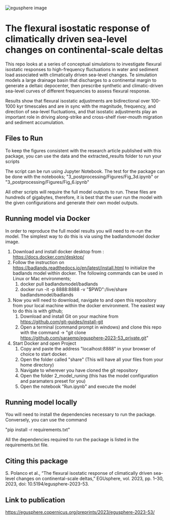 

![egusphere image](https://github.com/saraemp/egusphere-2023-53_private/blob/master/3_postprocessing/Figures/images/readme_image.png)

# The flexural isostatic response of climatically driven sea-level changes on continental-scale deltas 

This repo looks at a series  of  conceptual  simulations  to investigate flexural isostatic responses to high-frequency fluctuations in water and sediment load associated with climatically driven sea-level changes.  Te simulation models a large drainage basin that discharges to a continental margin to generate a deltaic depocenter, then prescribe synthetic and climatic-driven sea-level curves of different frequencies to assess flexural response. 

Results show that flexural isostatic adjustments are bidirectional over 100-1000 kyr timescales and are in sync with the magnitude, frequency, and direction of sea-level fluctuations, and that isostatic adjustments play an important role in driving along-strike and cross-shelf river-mouth migration and sediment accumulation. 

## Files to Run
To keep the figures consistent with the research article published with this package, you can use the data and the extracted_results folder to run your scripts

The script can be run using Jupyter Notebook.  The test for the package can be done with the notebooks;
 "3_postprocessing/Figures/Fig_3d.ipynb" or "3_postprocessing/Figures/Fig_6.ipynb" 

All other scripts will require the full model outputs to run.  These files are hundreds of gigabytes, therefore, it is best that the user run the model with the given configurations and generate their own model outputs.
 
##  Running model via Docker
In order to reproduce the full model results you will need to re-run the model.  The simplest way to do this is via using the badlandsmodel docker image.  
1. Download and install docker desktop from :  https://docs.docker.com/desktop/
2. Follow the instruction on https://badlands.readthedocs.io/en/latest/install.html to initialize the badlands model within docker.  The following commands can be used in Linux or Mac environments;
    1. docker pull badlandsmodel/badlands
    2. docker run -it -p 8888:8888 -v "$PWD":/live/share badlandsmodel/badlands
3. Now you will need to download, navigate to and open this repository from your local machine within the docker environment.  The easiest way to do this is with github;
    1. Download and install Git on your machine from https://github.com/git-guides/install-git
    2. Open a terminal (command prompt in windows) and clone this repo with the command -> "git clone https://github.com/saraemp/egusphere-2023-53_private.git"
4. Start Docker and open Project 
    1. Copy and paste the address "localhost:8888" in your browser of choice to start docker. 
    2. Open the folder called "share"  (This will have all your files from your home directory) 
    3. Navigate to wherever you have cloned the git repository
    4. Open the folder 2_model_runing (this has the model configuration and paramaters preset for you)
    5. Open the notebook "Run.ipynb" and execute the model
    
## Running model locally
You will need to install the dependencies necessary to run the package.  Conversely, you can  use the command 

"pip install -r requirements.txt"

All the dependencies required to run the package is listed in the requirements.txt file.  

## Citing this package
S. Polanco et al., “The flexural isostatic response of climatically driven sea-level changes on continental-scale deltas,” EGUsphere, vol. 2023, pp. 1–30, 2023, doi: 10.5194/egusphere-2023-53.

## Link to publication 
https://egusphere.copernicus.org/preprints/2023/egusphere-2023-53/



